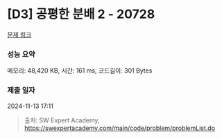 # [D3] 공평한 분배 2 - 20728 

[문제 링크](https://swexpertacademy.com/main/code/problem/problemDetail.do?contestProbId=AY6cg0MKeVkDFAXt) 

### 성능 요약

메모리: 48,420 KB, 시간: 161 ms, 코드길이: 301 Bytes

### 제출 일자

2024-11-13 17:11



> 출처: SW Expert Academy, https://swexpertacademy.com/main/code/problem/problemList.do